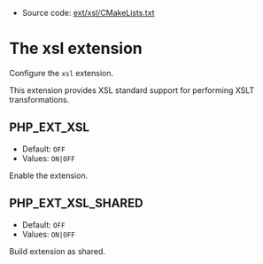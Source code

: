 <!-- This is auto-generated file. -->
* Source code: [ext/xsl/CMakeLists.txt](https://github.com/petk/php-build-system/blob/master/cmake/ext/xsl/CMakeLists.txt)

# The xsl extension

Configure the `xsl` extension.

This extension provides XSL standard support for performing XSLT
transformations.

## PHP_EXT_XSL

* Default: `OFF`
* Values: `ON|OFF`

Enable the extension.

## PHP_EXT_XSL_SHARED

* Default: `OFF`
* Values: `ON|OFF`

Build extension as shared.
